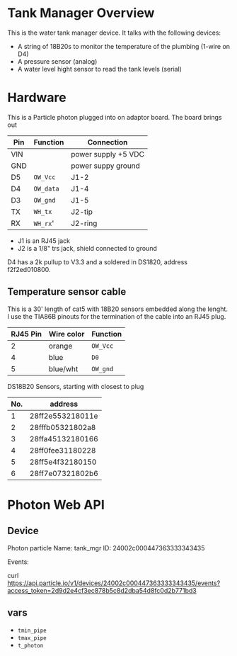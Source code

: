 # Tank Manager Overview

This is the water tank manager device. It talks with the following devices:
  * A string of 18B20s to monitor the temperature of the plumbing (1-wire on D4)
  * A pressure sensor (analog)
  * A water level hight sensor to read the tank levels (serial)

# Hardware
This is a Particle photon plugged into on adaptor board. The board brings out

Pin | Function  | Connection
--- | --------  | ----------
VIN |           | power supply +5 VDC
GND |           | power suppy ground
D5  | `OW_Vcc`  | J1-2
D4  | `OW_data` | J1-4
D3  | `OW_gnd`  | J1-5
TX  | `WH_tx`   | J2-tip
RX  | `WH_rx`'  | J2-ring

* J1 is an RJ45 jack
* J2 is a 1/8" trs jack, shield connected to ground

D4 has a 2k pullup to V3.3 and a soldered in DS1820, address
f2f2ed010800.

## Temperature sensor cable
This is a 30' length of cat5 with 18B20 sensors embedded along the
lenght. I use the TIA86B pinouts for the termination of the cable into
an RJ45 plug.

RJ45 Pin | Wire color | Function
----     | --------   | ----
2        | orange     | `OW_Vcc`
4        | blue       | `D0`
5        | blue/wht   | `OW_gnd`

DS18B20 Sensors, starting with closest to plug

No. | address
-- | ----------------
1  | 28ff2e553218011e
2  | 28fffb05321802a8
3  | 28ffa45132180166
4  | 28ff0fee31180228
5  | 28ff5e4f32180150
6  | 28ff7e07321802b6

# Photon Web API

## Device
Photon particle
Name: tank_mgr
ID: 24002c000447363333343435

Events:

curl https://api.particle.io/v1/devices/24002c000447363333343435/events?access_token=2d9d2e4cf3ec878b5c8d2dba54d8fc0d2b771bd3



## vars
* `tmin_pipe`
* `tmax_pipe`
* `t_photon`
